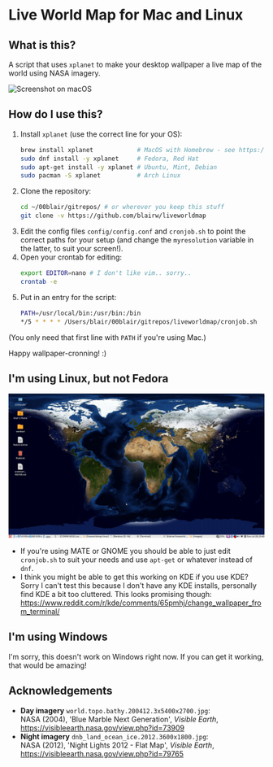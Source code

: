 # Live World Map for Mac and Linux

## What is this?

A script that uses `xplanet` to make your desktop wallpaper a live map of the world using NASA imagery.

![Screenshot on macOS](docs/screenshot-mac.png)

## How do I use this?

1. Install `xplanet` (use the correct line for your OS):  
	```bash
    brew install xplanet            # MacOS with Homebrew - see https://brew.sh/
	sudo dnf install -y xplanet     # Fedora, Red Hat
    sudo apt-get install -y xplanet # Ubuntu, Mint, Debian
    sudo pacman -S xplanet          # Arch Linux
	```
2. Clone the repository:
    ```bash
    cd ~/00blair/gitrepos/ # or wherever you keep this stuff
    git clone -v https://github.com/blairw/liveworldmap
    ```
3. Edit the config files `config/config.conf` and `cronjob.sh` to point the correct paths for your setup (and change the `myresolution` variable in the latter, to suit your screen!). 
4. Open your crontab for editing:
	```bash
	export EDITOR=nano # I don't like vim.. sorry..
	crontab -e
	```
5. Put in an entry for the script:
    ```bash
    PATH=/usr/local/bin:/usr/bin:/bin
    */5 * * * * /Users/blair/00blair/gitrepos/liveworldmap/cronjob.sh
    ```
(You only need that first line with `PATH` if you're using Mac.)

Happy wallpaper-cronning! :)

## I'm using Linux, but not Fedora

![Screenshot on Linux](docs/screenshot-linux.png)

- If you're using MATE or GNOME you should be able to just edit `cronjob.sh` to suit your needs and use `apt-get` or whatever instead of `dnf`.
- I think you might be able to get this working on KDE if you use KDE? Sorry I can't test this because I don't have any KDE installs, personally find KDE a bit too cluttered. This looks promising though: https://www.reddit.com/r/kde/comments/65pmhj/change_wallpaper_from_terminal/

## I'm using Windows

I'm sorry, this doesn't work on Windows right now. If you can get it working, that would be amazing!

## Acknowledgements

- **Day imagery** `world.topo.bathy.200412.3x5400x2700.jpg`:  
	NASA (2004), 'Blue Marble Next Generation', _Visible Earth_, https://visibleearth.nasa.gov/view.php?id=73909
- **Night imagery** `dnb_land_ocean_ice.2012.3600x1800.jpg`:  
  NASA (2012), 'Night Lights 2012 - Flat Map', _Visible Earth_, https://visibleearth.nasa.gov/view.php?id=79765 
